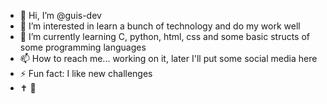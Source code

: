 - 👋 Hi, I’m @guis-dev
- 👀 I’m interested in learn a bunch of technology and do my work well
- 🌱 I’m currently learning C, python, html, css and some basic structs of some programming languages
- 📫 How to reach me... working on it, later I'll put some social media here
- ⚡ Fun fact: I like new challenges
-  :latin_cross: :prayer_beads:

<!---
guis-dev/guis-dev is a ✨ special ✨ repository because its `README.md` (this file) appears on your GitHub profile.
You can click the Preview link to take a look at your changes.
--->
